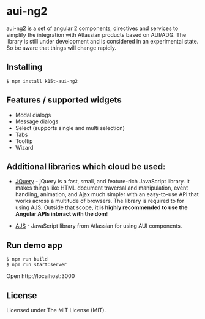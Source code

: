 # aui-ng2

aui-ng2 is a set of angular 2 components, directives and services to simplify the integration with Atlassian products based on AUI/ADG.
The library is still under development and is considered in an experimental state. So be aware that things will change rapidly.

## Installing

```
$ npm install k15t-aui-ng2
```

## Features / supported widgets
* Modal dialogs
* Message dialogs
* Select (supports single and multi selection)
* Tabs
* Tooltip
* Wizard

## Additional libraries which cloud be used:
* [JQuery](https://jquery.com) - jQuery is a fast, small, and feature-rich JavaScript library. It makes things like HTML document traversal 
  and manipulation, event handling, animation, and Ajax much simpler with an easy-to-use API that works across a multitude of browsers. 
  The library is required to for using AJS. Outside that scope, **it is highly recommended to use the Angular APIs interact with the dom**!  
  
* [AJS](https://docs.atlassian.com/aui/latest/docs/auiselect2.html) - JavaScript library from Atlassian for using AUI components.

## Run demo app

```
$ npm run build
$ npm run start:server
```

Open http://localhost:3000

## License

Licensed under The MIT License (MIT).
